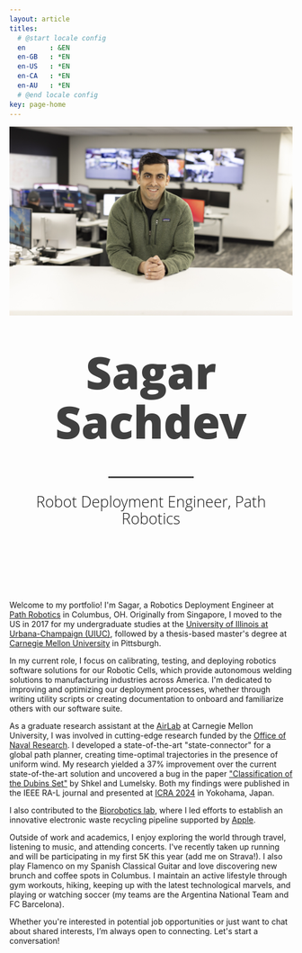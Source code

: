 ```yaml
---
layout: article
titles:
  # @start locale config
  en      : &EN       
  en-GB   : *EN
  en-US   : *EN
  en-CA   : *EN
  en-AU   : *EN
  # @end locale config
key: page-home
---
```


<div class="grid">
  <div class="cell cell--auto"></div>
  <div class="cell cell--4">
    <div class="card">
      <div class="card__image">
        <img class="image" src="/assets/images/pics/sagarsachdev.JPEG"/>
      </div>
    </div>
  </div>
  <div class="cell cell--auto"></div>
</div>

<style>
.title1 {
 text-align: center;
 font-size: 400%;
 font-family: 'Open Sans', 'Helvetica Neue', Helvetica, Arial, sans-serif;
 font-weight: 800;
 padding: 0 0;
}
</style>

<style>
.title3 {
 margin-top: 0;
 margin-bottom: 10px;
 line-height: 1.1;
 color: rgb(64,64,64);
 text-align: center;
 font-size: 80px;
 font-family: 'Open Sans', 'Helvetica Neue', Helvetica, Arial, sans-serif;
 font-weight: 800;
 margin: .67em 0;
 box-sizing: border-box;
 display: block;
 margin-block-start: 0.67em;
 margin-block-end: 0.67em;
 margin-inline-start: 0px;
 margin-inline-end: 0px;
}
</style>

<style>
.title2 {
  text-align: center;
  font-size: 27px;
   line-height: 1.1;
   display: block;
   font-family: 'Open Sans', 'Helvetica Neue', Helvetica, Arial, sans-serif;
   font-weight: 300;
   margin-bottom: 100px;
}
</style>

<p class="title3">Sagar Sachdev</p>
<center><hr class="hor123"></center>
<p class="title2">Robot Deployment Engineer, Path Robotics</p>



<style>
.title4 {
  text-align: center;
  font-size: 27px;
   line-height: .1;
   display: block;
   font-family: 'Open Sans', 'Helvetica Neue', Helvetica, Arial, sans-serif;
   font-weight: 300;
   margin-bottom: 100px;
}
</style>

<!-- <p class="title4"> _________________ </p> -->
<!-- <br> -->
<br>

<style>
.hor123 {
  display: block;
    border: none;
    overflow: hidden;
    width: 30%;
    margin-left: auto;
    margin-right: auto;
    height: 3px;
    background-color:#404040;
}
</style>

Welcome to my portfolio! I'm Sagar, a Robotics Deployment Engineer at [Path Robotics](https://www.path-robotics.com/) in Columbus, OH. Originally from Singapore, I moved to the US in 2017 for my undergraduate studies at the [University of Illinois at Urbana-Champaign (UIUC)](https://illinois.edu/), followed by a thesis-based master's degree at [Carnegie Mellon University](https://www.cmu.edu/) in Pittsburgh.

In my current role, I focus on calibrating, testing, and deploying robotics software solutions for our Robotic Cells, which provide autonomous welding solutions to manufacturing industries across America. I'm dedicated to improving and optimizing our deployment processes, whether through writing utility scripts or creating documentation to onboard and familiarize others with our software suite.

As a graduate research assistant at the [AirLab](https://theairlab.org/) at Carnegie Mellon University, I was involved in cutting-edge research funded by the [Office of Naval Research](https://www.nre.navy.mil/). I developed a state-of-the-art "state-connector" for a global path planner, creating time-optimal trajectories in the presence of uniform wind. My research yielded a 37% improvement over the current state-of-the-art solution and uncovered a bug in the paper ["Classification of the Dubins Set"](https://www.sciencedirect.com/science/article/pii/S0921889000001275) by Shkel and Lumelsky. Both my findings were published in the IEEE RA-L journal and presented at [ICRA 2024](https://2024.ieee-icra.org/) in Yokohama, Japan.

I also contributed to the [Biorobotics lab](https://biorobotics.org/), where I led efforts to establish an innovative electronic waste recycling pipeline supported by [Apple](https://www.apple.com/).

Outside of work and academics, I enjoy exploring the world through travel, listening to music, and attending concerts. I've recently taken up running and will be participating in my first 5K this year (add me on Strava!). I also play Flamenco on my Spanish Classical Guitar and love discovering new brunch and coffee spots in Columbus. I maintain an active lifestyle through gym workouts, hiking, keeping up with the latest technological marvels, and playing or watching soccer (my teams are the Argentina National Team and FC Barcelona).

Whether you're interested in potential job opportunities or just want to chat about shared interests, I’m always open to connecting. Let's start a conversation!